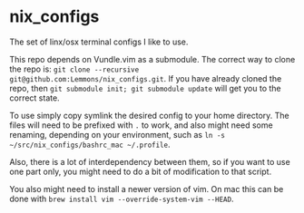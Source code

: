 # nix_configs
The set of linx/osx terminal configs I like to use.

This repo depends on Vundle.vim as a submodule. The correct way to clone the repo is: `git clone --recursive git@github.com:Lemmons/nix_configs.git`.  If you have already cloned the repo, then `git submodule init; git submodule update` will get you to the correct state.

To use simply copy symlink the desired config to your home directory.
The files will need to be prefixed with `.` to work, and also might need some renaming, depending on your environment,
such as `ln -s ~/src/nix_configs/bashrc_mac ~/.profile`.

Also, there is a lot of interdependency between them, so if you want to use one part only,
you might need to do a bit of modification to that script.

You also might need to install a newer version of vim. On mac this can be done with `brew install vim --override-system-vim --HEAD`.
